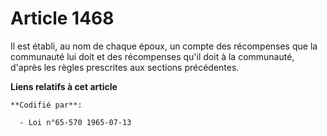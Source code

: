 # Article 1468

Il est établi, au nom de chaque époux, un compte des récompenses que la communauté lui doit et des récompenses qu'il doit à
la communauté, d'après les règles prescrites aux sections précédentes.

**Liens relatifs à cet article**

	**Codifié par**:

	  - Loi n°65-570 1965-07-13
